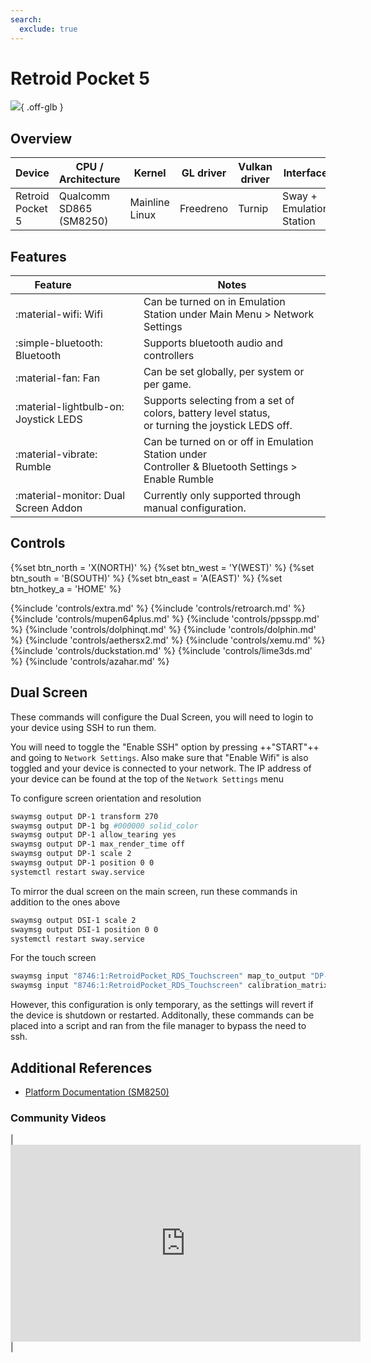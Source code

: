 ```yaml
---
search:
  exclude: true
---
```


# Retroid Pocket 5

![](../../_inc/images/devices/retroid-pocket-5.png){ .off-glb }

## Overview

| Device | CPU / Architecture | Kernel | GL driver | Vulkan driver | Interface |
| -- | -- | -- | -- | -- | -- |
| Retroid Pocket 5 | Qualcomm SD865 (SM8250) | Mainline Linux | Freedreno | Turnip | Sway + Emulation Station |

## Features

| Feature&nbsp;&nbsp;&nbsp;&nbsp;&nbsp;&nbsp;&nbsp;&nbsp;&nbsp;&nbsp;&nbsp;&nbsp;&nbsp;&nbsp;&nbsp;&nbsp; | Notes |
| -- | -- |
| :material-wifi: Wifi | Can be turned on in Emulation Station under Main Menu > Network Settings |
| :simple-bluetooth: Bluetooth | Supports bluetooth audio and controllers |
| :material-fan: Fan | Can be set globally, per system or per game. |
| :material-lightbulb-on: Joystick LEDS | Supports selecting from a set of colors, battery level status, <br>  or turning the joystick LEDS off. |
| :material-vibrate: Rumble | Can be turned on or off in Emulation Station under <br> Controller & Bluetooth Settings > Enable Rumble |
| :material-monitor: Dual Screen Addon | Currently only supported through manual configuration. |

## Controls

{%set btn_north = 'X(NORTH)' %}
{%set btn_west = 'Y(WEST)' %}
{%set btn_south = 'B(SOUTH)' %}
{%set btn_east = 'A(EAST)' %}
{%set btn_hotkey_a = 'HOME' %}

{%include 'controls/extra.md' %}
{%include 'controls/retroarch.md' %}
{%include 'controls/mupen64plus.md' %}
{%include 'controls/ppsspp.md' %}
{%include 'controls/dolphinqt.md' %}
{%include 'controls/dolphin.md' %}
{%include 'controls/aethersx2.md' %}
{%include 'controls/xemu.md' %}
{%include 'controls/duckstation.md' %}
{%include 'controls/lime3ds.md' %}
{%include 'controls/azahar.md' %}

## Dual Screen
These commands will configure the Dual Screen, you will need to login to your device using SSH to run them.

You will need to toggle the "Enable SSH" option by pressing ++"START"++ and going to ```Network Settings```. Also make sure that "Enable Wifi" is also toggled and your device is connected to your network. The IP address of your device can be found at the top of the ```Network Settings``` menu

To configure screen orientation and resolution
```bash
swaymsg output DP-1 transform 270
swaymsg output DP-1 bg #000000 solid_color
swaymsg output DP-1 allow_tearing yes
swaymsg output DP-1 max_render_time off
swaymsg output DP-1 scale 2
swaymsg output DP-1 position 0 0
systemctl restart sway.service
```

To mirror the dual screen on the main screen, run these commands in addition to the ones above
```bash
swaymsg output DSI-1 scale 2
swaymsg output DSI-1 position 0 0
systemctl restart sway.service
```

For the touch screen
```bash
swaymsg input "8746:1:RetroidPocket_RDS_Touchscreen" map_to_output "DP-1"
swaymsg input "8746:1:RetroidPocket_RDS_Touchscreen" calibration_matrix "0 1 0 -1 0 1"
```

However, this configuration is only temporary, as the settings will revert if the device is shutdown or restarted. 
Additonally, these commands can be placed into a script and ran from the file manager to bypass the need to ssh.

## Additional References

- [Platform Documentation (SM8250)](https://github.com/ROCKNIX/distribution/blob/main/documentation/PER_DEVICE_DOCUMENTATION/SM8250)

### Community Videos

| <iframe width="560" height="315" src="https://www.youtube.com/embed/PtZKzzWysw8?si=Zg8OB4gFO9aRG0Hb" title="YouTube video player" frameborder="0" allow="accelerometer; autoplay; clipboard-write; encrypted-media; gyroscope; picture-in-picture; web-share" referrerpolicy="strict-origin-when-cross-origin" allowfullscreen></iframe> |
